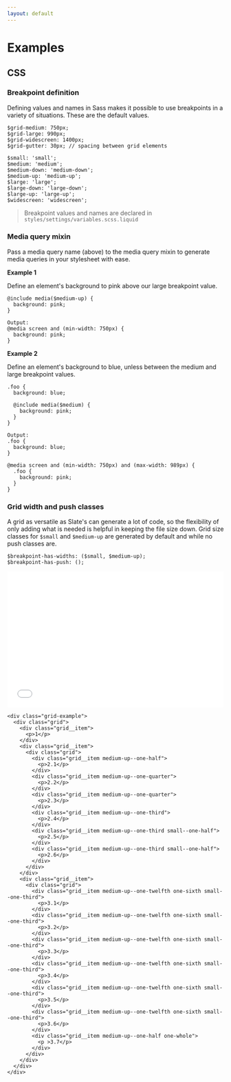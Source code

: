 ```yaml
---
layout: default
---
```

# Examples

## CSS

### Breakpoint definition

Defining values and names in Sass makes it possible to use breakpoints in a variety of situations. These are the default values.

```
$grid-medium: 750px;
$grid-large: 990px;
$grid-widescreen: 1400px;
$grid-gutter: 30px; // spacing between grid elements

$small: 'small';
$medium: 'medium';
$medium-down: 'medium-down';
$medium-up: 'medium-up';
$large: 'large';
$large-down: 'large-down';
$large-up: 'large-up';
$widescreen: 'widescreen';
```

> Breakpoint values and names are declared in `styles/settings/variables.scss.liquid`

### Media query mixin

Pass a media query name (above) to the media query mixin to generate media queries in your stylesheet with ease.

**Example 1**

Define an element's background to pink above our large breakpoint value.

```
@include media($medium-up) {
  background: pink;
}

Output:
@media screen and (min-width: 750px) {
  background: pink;
}
```

**Example 2**

Define an element's background to blue, unless between the medium and large breakpoint values.

```
.foo {
  background: blue;

  @include media($medium) {
    background: pink;
  }
}

Output:
.foo {
  background: blue;
}

@media screen and (min-width: 750px) and (max-width: 989px) {
  .foo {
    background: pink;
  }
}
```

### Grid width and push classes
A grid as versatile as Slate's can generate a lot of code, so the flexibility of only adding what is needed is helpful in keeping the file size down. Grid size classes for `$small` and `$medium-up` are generated by default and while no push classes are.

```
$breakpoint-has-widths: ($small, $medium-up);
$breakpoint-has-push: ();
```

<div class="demo-iframe">
  <iframe width="100%" height="315" src="../examples/grid" frameborder="0" allowfullscreen></iframe>
</div>

```
<div class="grid-example">
  <div class="grid">
    <div class="grid__item">
      <p>1</p>
    </div>
    <div class="grid__item">
      <div class="grid">
        <div class="grid__item medium-up--one-half">
          <p>2.1</p>
        </div>
        <div class="grid__item medium-up--one-quarter">
          <p>2.2</p>
        </div>
        <div class="grid__item medium-up--one-quarter">
          <p>2.3</p>
        </div>
        <div class="grid__item medium-up--one-third">
          <p>2.4</p>
        </div>
        <div class="grid__item medium-up--one-third small--one-half">
          <p>2.5</p>
        </div>
        <div class="grid__item medium-up--one-third small--one-half">
          <p>2.6</p>
        </div>
      </div>
    </div>
    <div class="grid__item">
      <div class="grid">
        <div class="grid__item medium-up--one-twelfth one-sixth small--one-third">
          <p>3.1</p>
        </div>
        <div class="grid__item medium-up--one-twelfth one-sixth small--one-third">
          <p>3.2</p>
        </div>
        <div class="grid__item medium-up--one-twelfth one-sixth small--one-third">
          <p>3.3</p>
        </div>
        <div class="grid__item medium-up--one-twelfth one-sixth small--one-third">
          <p>3.4</p>
        </div>
        <div class="grid__item medium-up--one-twelfth one-sixth small--one-third">
          <p>3.5</p>
        </div>
        <div class="grid__item medium-up--one-twelfth one-sixth small--one-third">
          <p>3.6</p>
        </div>
        <div class="grid__item medium-up--one-half one-whole">
          <p >3.7</p>
        </div>
      </div>
    </div>
  </div>
</div>
```

